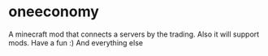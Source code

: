 # oneeconomy
A minecraft mod that connects a servers by the trading. Also it will support mods. Have a fun :)
And everything else
